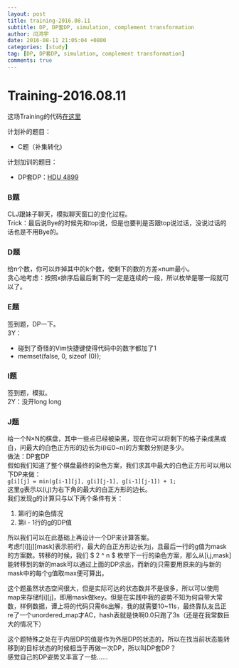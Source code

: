 ```yaml
---
layout: post
title: training-2016.08.11
subtitle: DP, DP套DP, simulation, complement transformation
author: 闫鸿宇
date: 2016-08-11 21:05:04 +0800
categories: [study]
tag: [DP, DP套DP, simulation, complement transformation]
comments: true
---
```

# Training-2016.08.11

这场Training的代码[在这里](https://github.com/New-bottle/training/tree/master/2016summer/160811)  

计划补的题目：  

  -  C题（补集转化)  

计划加训的题目：  

  -  DP套DP：[HDU 4899](http://acm.hdu.edu.cn/showproblem.php?pid=4899)

### B题
  CLJ跟妹子聊天，模拟聊天窗口的变化过程。  
  Trick：最后说Bye的时候先和top说，但是也要判是否跟top说过话，没说过话的话也是不用Bye的。

### D题
  给n个数，你可以炸掉其中的k个数，使剩下的数的方差×num最小。  
  贪心地考虑：按照x排序后最后剩下的一定是连续的一段，所以枚举是哪一段就可以了。

### E题
  签到题，DP一下。  
  3Y：  

  -  碰到了奇怪的Vim快捷键使得代码中的数字都加了1  
  -  memset(false, 0, sizeof (0));

### I题
  签到题，模拟。  
  2Y：没开long long  

### J题
  给一个N×N的棋盘，其中一些点已经被染黑，现在你可以将剩下的格子染成黑或白，问最大的白色正方形的边长为i(i∈0~n)的方案数分别是多少。  
  做法：DP套DP  
  假如我们知道了整个棋盘最终的染色方案，我们求其中最大的白色正方形可以用以下DP来做：  
    `g[i][j] = min(g[i-1][j], g[i][j-1], g[i-1][j-1]) + 1;`  
  这里g表示以(i,j)为右下角的最大的白正方形的边长。  
  我们发现g的计算只与以下两个条件有关：  
  1. 第i行的染色情况  
  2. 第i - 1行的g的DP值  

所以我们可以在此基础上再设计一个DP来计算答案。  
考虑f[i][j][mask]表示前i行，最大的白正方形边长为j，且最后一行的g值为mask的方案数。转移的时候，我们 $ 2 ^ n $ 枚举下一行的染色方案，那么从[i,j,mask]能转移到的新的mask可以通过上面的DP求出，而新的j只需要用原来的j与新的mask中的每个g值取max便可算出。

这个题虽然状态空间很大，但是实际可达的状态数并不是很多，所以可以使用map来存储f[i][j]，即用mask做key。但是在实践中我的姿势不知为何自带大常数，样例数据，谭上将的代码只需6s出解，我的就需要10~11s，最终靠队友吕正re了一个unordered_map才AC，hash表就是快啊0.0只跑了3s（还是在我常数巨大的情况下）

这个题特殊之处在于内层DP的值是作为外层DP的状态的，所以在找当前状态能转移到的目标状态的时候相当于再做一次DP，所以叫DP套DP？  
感觉自己的DP姿势又丰富了一些……
